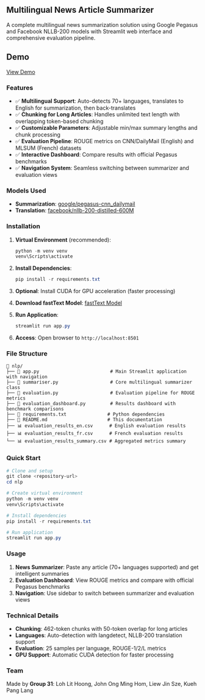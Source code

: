 ## Multilingual News Article Summarizer

A complete multilingual news summarization solution using Google Pegasus and Facebook NLLB-200 models with Streamlit web interface and comprehensive evaluation pipeline.

## Demo

[View Demo](http://bluelantern.tplinkdns.com:8501/)

### Features

- ✅ **Multilingual Support**: Auto-detects 70+ languages, translates to English for summarization, then back-translates
- ✅ **Chunking for Long Articles**: Handles unlimited text length with overlapping token-based chunking
- ✅ **Customizable Parameters**: Adjustable min/max summary lengths and chunk processing
- ✅ **Evaluation Pipeline**: ROUGE metrics on CNN/DailyMail (English) and MLSUM (French) datasets
- ✅ **Interactive Dashboard**: Compare results with official Pegasus benchmarks
- ✅ **Navigation System**: Seamless switching between summarizer and evaluation views

### Models Used

- **Summarization**: [google/pegasus-cnn_dailymail](https://huggingface.co/google/pegasus-cnn_dailymail)
- **Translation**: [facebook/nllb-200-distilled-600M](https://huggingface.co/facebook/nllb-200-distilled-600M)

### Installation

1. **Virtual Environment** (recommended):

   ```powershell
   python -m venv venv
   venv\Scripts\activate
   ```

2. **Install Dependencies**:

   ```powershell
   pip install -r requirements.txt
   ```

3. **Optional**: Install CUDA for GPU acceleration (faster processing)

4. **Download fastText Model**: [fastText Model](https://fasttext.cc/docs/en/language-identification.html)

5. **Run Application**:

   ```powershell
   streamlit run app.py
   ```

6. **Access**: Open browser to `http://localhost:8501`

### File Structure

```
📁 nlp/
├── 📄 app.py                          # Main Streamlit application with navigation
├── 📄 summariser.py                   # Core multilingual summarizer class
├── 📄 evaluation.py                   # Evaluation pipeline for ROUGE metrics
├── 📄 evaluation_dashboard.py         # Results dashboard with benchmark comparisons
├── 📄 requirements.txt               # Python dependencies
├── 📄 README.md                      # This documentation
├── 📊 evaluation_results_en.csv      # English evaluation results
├── 📊 evaluation_results_fr.csv      # French evaluation results
└── 📊 evaluation_results_summary.csv # Aggregated metrics summary
```

### Quick Start

```powershell
# Clone and setup
git clone <repository-url>
cd nlp

# Create virtual environment
python -m venv venv
venv\Scripts\activate

# Install dependencies
pip install -r requirements.txt

# Run application
streamlit run app.py
```

### Usage

1. **News Summarizer**: Paste any article (70+ languages supported) and get intelligent summaries
2. **Evaluation Dashboard**: View ROUGE metrics and compare with official Pegasus benchmarks
3. **Navigation**: Use sidebar to switch between summarizer and evaluation views

### Technical Details

- **Chunking**: 462-token chunks with 50-token overlap for long articles
- **Languages**: Auto-detection with langdetect, NLLB-200 translation support
- **Evaluation**: 25 samples per language, ROUGE-1/2/L metrics
- **GPU Support**: Automatic CUDA detection for faster processing

### Team

Made by **Group 31**: Loh Lit Hoong, John Ong Ming Hom, Liew Jin Sze, Kueh Pang Lang
